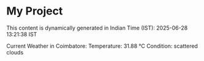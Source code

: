 # My Project

This content is dynamically generated in Indian Time (IST): 2025-06-28 13:21:38 IST


Current Weather in Coimbatore:
Temperature: 31.88 °C
Condition: scattered clouds
